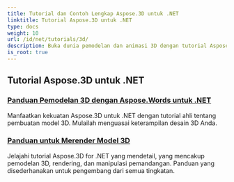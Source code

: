 ```yaml
---
title: Tutorial dan Contoh Lengkap Aspose.3D untuk .NET
linktitle: Tutorial Aspose.3D untuk .NET
type: docs
weight: 10
url: /id/net/tutorials/3d/
description: Buka dunia pemodelan dan animasi 3D dengan tutorial Aspose.3D untuk .NET. Tingkatkan proyek Anda dengan mudah – mulai dari rendering hingga ekstrusi linier.
is_root: true
---
```


## Tutorial Aspose.3D untuk .NET
### [Panduan Pemodelan 3D dengan Aspose.Words untuk .NET](./guide-to-3d-modeling/)
Manfaatkan kekuatan Aspose.3D untuk .NET dengan tutorial ahli tentang pembuatan model 3D. Mulailah menguasai keterampilan desain 3D Anda.
### [Panduan untuk Merender Model 3D](./guide-to-rendering/)
Jelajahi tutorial Aspose.3D for .NET yang mendetail, yang mencakup pemodelan 3D, rendering, dan manipulasi pemandangan. Panduan yang disederhanakan untuk pengembang dari semua tingkatan.